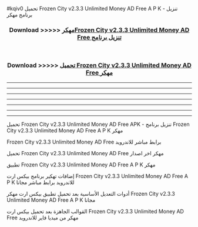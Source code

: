 #kqiv0 تحميل Frozen City v2.3.3 Unlimited Money AD Free  A P K - تنزيل برنامج مهكر



<div align="center">
<h3>Download >>>>> <a href="https://runaway1.web.app/?sq=Frozen City v2.3.3 Unlimited Money AD Free ">مهكرFrozen City v2.3.3 Unlimited Money AD Free  تنزيل برنامج</a></h3><br>

<h3>Download >>>>> <a href="https://runaway1.web.app/?sq=Frozen City v2.3.3 Unlimited Money AD Free ">تحميل Frozen City v2.3.3 Unlimited Money AD Free  مهكر</a></h3>
</div>


----------------------------------------------------------

----------------------------------------------------------

----------------------------------------------------------

----------------------------------------------------------

----------------------------------------------------------

----------------------------------------------------------

----------------------------------------------------------

تحميل Frozen City v2.3.3 Unlimited Money AD Free  APK - تنزيل برنامج Frozen City v2.3.3 Unlimited Money AD Free  A P K مهكر

Frozen City v2.3.3 Unlimited Money AD Free  برابط مباشر للاندرويد

تحميل Frozen City v2.3.3 Unlimited Money AD Free  مهكر اخر اصدار

تطبيق Frozen City v2.3.3 Unlimited Money AD Free  A P K مهكر

إضافات تهكير برنامج بيكس ارت Frozen City v2.3.3 Unlimited Money AD Free  A P K للاندرويد برابط مباشر مجانا

أدوات التعديل الأساسية بعد تحميل تطبيق بيكس ارت مهكر Frozen City v2.3.3 Unlimited Money AD Free  A P K مجانا

القوالب الجاهزة بعد تحميل بيكس ارت Frozen City v2.3.3 Unlimited Money AD Free  مهكر من ميديا فاير للاندرويد


